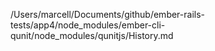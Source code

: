 /Users/marcell/Documents/github/ember-rails-tests/app4/node_modules/ember-cli-qunit/node_modules/qunitjs/History.md